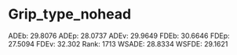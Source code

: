 # Grip_type_nohead

ADEb: 29.8076
ADEp: 28.0737
ADEv: 29.9649
FDEb: 30.6646
FDEp: 27.5094
FDEv: 32.302
Rank: 1713
WSADE: 28.8334
WSFDE: 29.1621